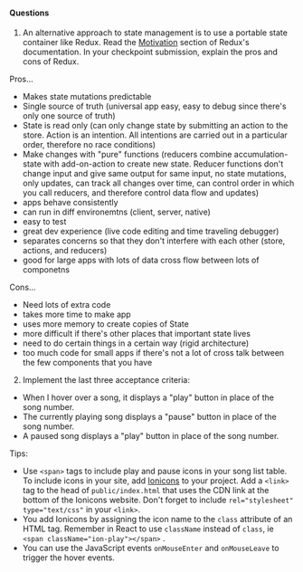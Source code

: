 #### Questions

1. An alternative approach to state management is to use a portable state container like Redux. Read the [Motivation](https://redux.js.org/introduction/motivation) section of Redux's documentation. In your checkpoint submission, explain the pros and cons of Redux.


Pros...
  * Makes state mutations predictable
  * Single source of truth (universal app easy, easy to debug since there's only one source of truth)
  * State is read only (can only change state by submitting an action to the store. Action is an intention.  All intentions are carried out in a particular order, therefore no race conditions)
  * Make changes with "pure" functions (reducers combine accumulation-state with add-on-action to create new state.  Reducer functions don't change input and give same output for same input, no state mutations, only updates, can track all changes over time, can control order in which you call reducers, and therefore control data flow and updates)
  * apps behave consistently
  * can run in diff environemtns (client, server, native)
  * easy to test
  * great dev experience (live code editing and time traveling debugger)
  * separates concerns so that they don't interfere with each other (store, actions, and reducers)
  * good for large apps with lots of data cross flow between lots of componetns



Cons...
  * Need lots of extra code
  * takes more time to make app
  * uses more memory to create copies of State
  * more difficult if there's other places that important state lives
  * need to do certain things in a certain way (rigid architecture)
  * too much code for small apps if there's not a lot of cross talk between the few components that you have


2. Implement the last three acceptance criteria:
  * When I hover over a song, it displays a "play" button in place of the song number.
  * The currently playing song displays a "pause" button in place of the song number.
  * A paused song displays a "play" button in place of the song number.

  Tips:
  * Use `<span>` tags to include play and pause icons in your song list table. To include icons in your site, add [Ionicons](https://ionicons.com/) to your project. Add a `<link>` tag to the head of `public/index.html` that uses the CDN link at the bottom of the Ionicons website. Don't forget to include `rel="stylesheet" type="text/css"` in your `<link>`.
  * You add Ionicons by assigning the icon name to the `class` attribute of an HTML tag. Remember in React to use `className` instead of `class`, ie `<span className="ion-play"></span>` .
  * You can use the JavaScript events `onMouseEnter` and `onMouseLeave` to trigger the hover events.
